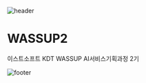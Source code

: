![header](https://capsule-render.vercel.app/api?type=waving&color=auto&height=250&section=header&text=Yehyung&fontSize=50&fontcolor=#ece6cc&fontAlign=right)

# WASSUP2
이스트소프트 KDT WASSUP AI서비스기획과정 2기

![footer](https://capsule-render.vercel.app/api?type=waving&color=auto&height=250&section=footer&fontSize=30&fontcolor=#ece6cc)
